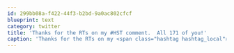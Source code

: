 ```yaml
---
id: 299bb08a-f422-44f3-b2bd-9a0ac802cfcf
blueprint: text
category: twitter
title: 'Thanks for the RTs on my #HST comment.  All 171 of you!'
caption: 'Thanks for the RTs on my <span class="hashtag hashtag_local">#<a href="http://tweettemp.darylchymko.ca/?tag=hst">HST</a> comment.  All 171 of you!'
---
```


